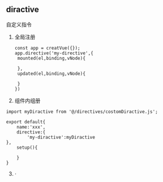## diractive

自定义指令

1. 全局注册

   ```vue
   const app = creatVue({});
   app.directive('my-directive',{
   	mounted(el,binding,vNode){
   
   	},
   	updated(el,binding,vNode){
   
   	}
   })
   ```

2. 组件内组册

```vue
import myDiractive from '@/directives/costomDiractive.js';

export default{
	name:'xxx',
	directive:{
		'my-diractive':myDiractive
},
	setup(){
		
	}
}

```

3. ·<script sutup>·内组册

```js
import vMyDirective from '@/directives/costomDirective.js';
```

